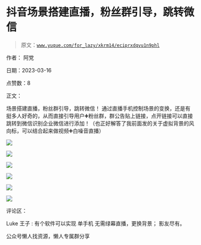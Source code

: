 # 抖音场景搭建直播，粉丝群引导，跳转微信

> 原文：[`www.yuque.com/for_lazy/xkrm14/eciprxdqvu1n9phl`](https://www.yuque.com/for_lazy/xkrm14/eciprxdqvu1n9phl)

作者： 阿党

日期：2023-03-16

点赞数：8

正文：

场景搭建直播，粉丝群引导，跳转微信！ 通过直播手机控制场景的变换，还是有挺多人好奇的，从而直接引导用户➕粉丝群，群公告贴上链接，点开链接可以直接跳转到微信识别企业微信进行添加！（也正好解答了我前面发的关于虚拟背景的风向标，可以结合起来做视频➕白噪音直播）

![](img/f8deff2963bef99ef44e04cf12a0eb1d.png)  

![](img/1e9ba4315bf081e19538be5b88c405fa.png)  

![](img/5f9f433fba3a5237866430a4e541835a.png)  

![](img/19702a5f542ed14eef63dadb83a91405.png)  

![](img/1c0a653b20a9a0615761feda433c7af7.png)  

![](img/4752aed884feed0982a4fb6e6eaa7151.png)  

评论区：

Luke 王子 : 有个软件可以实现 单手机 无需绿幕直播，更换背景； 影友尽有。

公众号懒人找资源，懒人专属群分享

